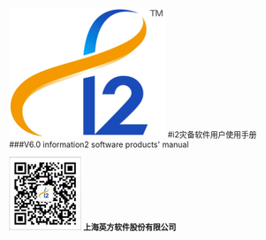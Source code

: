 ![](/assets/i2-logo.png)
#i2灾备软件用户使用手册
###V6.0
information2 software products' manual

![](/assets/qrcode.png)
**上海英方软件股份有限公司**